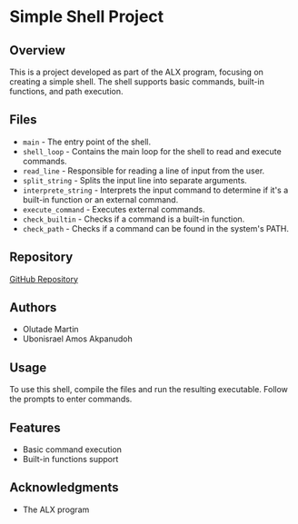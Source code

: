 # Simple Shell Project

## Overview

This is a project developed as part of the ALX program, focusing on creating a simple shell. The shell supports basic commands, built-in functions, and path execution.

## Files

- `main` - The entry point of the shell.
- `shell_loop` - Contains the main loop for the shell to read and execute commands.
- `read_line` - Responsible for reading a line of input from the user.
- `split_string` - Splits the input line into separate arguments.
- `interprete_string` - Interprets the input command to determine if it's a built-in function or an external command.
- `execute_command` - Executes external commands.
- `check_builtin` - Checks if a command is a built-in function.
- `check_path` - Checks if a command can be found in the system's PATH.

## Repository

[GitHub Repository](https://github.com/silgenius/simple_shell)

## Authors

- Olutade Martin
- Ubonisrael Amos Akpanudoh

## Usage

To use this shell, compile the files and run the resulting executable. Follow the prompts to enter commands.

## Features

- Basic command execution
- Built-in functions support

## Acknowledgments

- The ALX program

